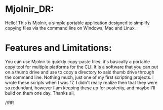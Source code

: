 # Mjolnir_DR:
Hello! This is Mjolnir, a simple portable application designed to simplify copying files via the command line on Windows, Mac and Linux.

# Features and Limitations:
You can use Mjolnir to quickly copy-paste files. it's basically a portable copy tool for multiple platforms for the CLI.
It is a software that you can put on a thumb drive and use to copy a directory to said thumb drive through the command line. Nothing much, just one of my first scripting projects. I wrote these scripts when I was 17, I didn't really realize then that they were so redundant, however I am keeping these up for posterity, and maybe I'll build on them one day.
Thanks all,

//RR
